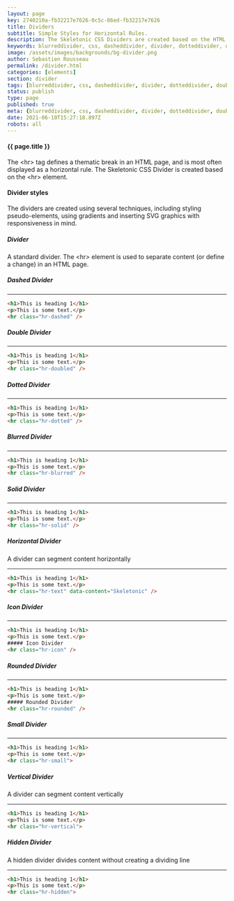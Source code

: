 ```yaml
---
layout: page
key: 2740210a-fb32217e7626-0c5c-86ed-fb32217e7626
title: Dividers
subtitle: Simple Styles for Horizontal Rules.
description: The Skeletonic CSS Dividers are created based on the HTML hr tag element.
keywords: blurreddivider, css, dasheddivider, divider, dotteddivider, doubledivider, framework, front-end, frontend, gridsystem, hiddendivider, horizontaldivider, horizontalrule, icondivider, lightweight, mobile-first, skeletonic, skeletonic.css, smalldivider, soliddivider, standarddivider, verticaldivider
image: /assets/images/backgrounds/bg-divider.png
author: Sebastien Rousseau
permalink: /divider.html
categories: [elements]
section: divider
tags: [blurreddivider, css, dasheddivider, divider, dotteddivider, doubledivider, framework, front-end, frontend, gridsystem, hiddendivider, horizontaldivider, horizontalrule, icondivider, lightweight, mobile-first, skeletonic, skeletonic.css, smalldivider, soliddivider, standarddivider, verticaldivider]
status: publish
type: page
published: true
meta: {blurreddivider, css, dasheddivider, divider, dotteddivider, doubledivider, framework, front-end, frontend, gridsystem, hiddendivider, horizontaldivider, horizontalrule, icondivider, lightweight, mobile-first, skeletonic, skeletonic.css, smalldivider, soliddivider, standarddivider, verticaldivider}
date: 2021-06-10T15:27:18.897Z
robots: all
---
```


<!-- Divider -->
<section class="grid-flex text-left">
    <div class="flex-12" markdown="1">

#### {{ page.title }}

The &lt;hr&gt; tag defines a thematic break in an HTML page, and is most often displayed as a horizontal rule. The Skeletonic CSS Divider is created based on the &lt;hr&gt; element.
#### Divider styles

The dividers are created using several techniques, including styling pseudo-elements, using gradients and inserting SVG graphics with responsiveness in mind.

##### Divider
A standard divider. The &lt;hr&gt; element is used to separate content (or define a change) in an HTML page.

##### Dashed Divider

<hr class="hr-dashed" />

```html
<h1>This is heading 1</h1>
<p>This is some text.</p>
<hr class="hr-dashed" />
```

##### Double Divider

<hr class="hr-doubled" />

```html
<h1>This is heading 1</h1>
<p>This is some text.</p>
<hr class="hr-doubled" />
```
##### Dotted Divider

<hr class="hr-dotted" />

```html
<h1>This is heading 1</h1>
<p>This is some text.</p>
<hr class="hr-dotted" />
```

##### Blurred Divider

<hr class="hr-blurred" />

```html
<h1>This is heading 1</h1>
<p>This is some text.</p>
<hr class="hr-blurred" />
```
##### Solid Divider

<hr class="hr-solid" />

```html
<h1>This is heading 1</h1>
<p>This is some text.</p>
<hr class="hr-solid" />
```
##### Horizontal Divider

A divider can segment content horizontally

<hr class="hr-text" data-content="Skeletonic" />

```html
<h1>This is heading 1</h1>
<p>This is some text.</p>
<hr class="hr-text" data-content="Skeletonic" />
```
##### Icon Divider

<hr class="hr-icon" />

```html
<h1>This is heading 1</h1>
<p>This is some text.</p>
##### Icon Divider
<hr class="hr-icon" />
```

##### Rounded Divider

<hr class="hr-rounded" />

```html
<h1>This is heading 1</h1>
<p>This is some text.</p>
##### Rounded Divider
<hr class="hr-rounded" />
```

##### Small Divider

<hr class="hr-small">

```html
<h1>This is heading 1</h1>
<p>This is some text.</p>
<hr class="hr-small">
```

##### Vertical Divider

A divider can segment content vertically

<hr class="hr-vertical">

```html
<h1>This is heading 1</h1>
<p>This is some text.</p>
<hr class="hr-vertical">
```

##### Hidden Divider

A hidden divider divides content without creating a dividing line

<hr class="hr-hidden">

```html
<h1>This is heading 1</h1>
<p>This is some text.</p>
<hr class="hr-hidden">
```

</div>
</section>
<!-- End Divider -->